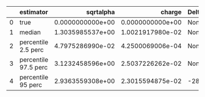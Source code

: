 |    | estimator            |        sqrtalpha |           charge | Delta Phi_phi      | Ncycles vacuum     |
|---:|:---------------------|-----------------:|-----------------:|:-------------------|:-------------------|
|  0 | true                 | 0.0000000000e+00 | 0.0000000000e+00 | None               | 115107.26870545953 |
|  1 | median               | 1.3035985537e+00 | 1.0021917980e-02 | None               | None               |
|  2 | percentile 2.5 perc  | 4.7975286990e-02 | 4.2500069006e-04 | None               | None               |
|  3 | percentile 97.5 perc | 3.1232458596e+00 | 2.5037226262e-02 | None               | None               |
|  4 | percentile 95 perc   | 2.9363559308e+00 | 2.3015594875e-02 | -28.17922963912133 | None               |